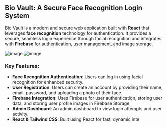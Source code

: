 ## Bio Vault: A Secure Face Recognition Login System

Bio Vault is a modern and secure web application built with **React** that leverages **face recognition** technology for authentication. It provides a secure, seamless login experience through facial recognition and integrates with **Firebase** for authentication, user management, and image storage.

![image](https://github.com/user-attachments/assets/fcb61894-41e7-4edd-9af1-df20c572c31a)
![image](https://github.com/user-attachments/assets/6f477493-c79b-4ceb-a388-557e3a667b10)

### Key Features:
- **Face Recognition Authentication**: Users can log in using facial recognition for enhanced security.
- **User Registration**: Users can create an account by providing their name, email, password, and uploading a photo of their face.
- **Firebase Integration**: Uses Firebase for user authentication, storing user data, and storing user profile images in Firebase Storage.
- **Admin Dashboard**: An admin dashboard to view login attempts and user activity.
- **React & Tailwind CSS**: Built using React for fast, dynamic inte

